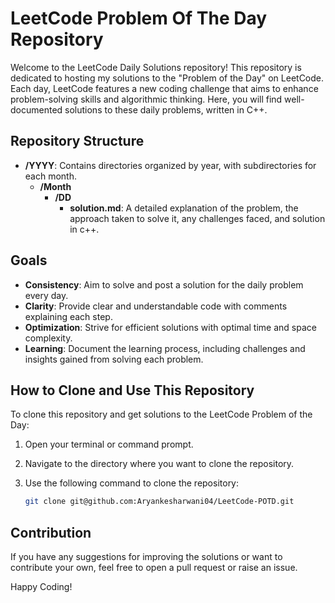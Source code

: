# LeetCode Problem Of The Day Repository

Welcome to the LeetCode Daily Solutions repository! This repository is dedicated to hosting my solutions to the "Problem of the Day" on LeetCode. Each day, LeetCode features a new coding challenge that aims to enhance problem-solving skills and algorithmic thinking. Here, you will find well-documented solutions to these daily problems, written in C++.

## Repository Structure

- **/YYYY**: Contains directories organized by year, with subdirectories for each month.
    - **/Month**
      - **/DD**
        - **solution.md**: A detailed explanation of the problem, the approach taken to solve it, any challenges faced, and solution in c++.
        
## Goals

- **Consistency**: Aim to solve and post a solution for the daily problem every day.
- **Clarity**: Provide clear and understandable code with comments explaining each step.
- **Optimization**: Strive for efficient solutions with optimal time and space complexity.
- **Learning**: Document the learning process, including challenges and insights gained from solving each problem.

## How to Clone and Use This Repository

To clone this repository and get solutions to the LeetCode Problem of the Day:

1. Open your terminal or command prompt.

2. Navigate to the directory where you want to clone the repository.

3. Use the following command to clone the repository:

   ```bash
   git clone git@github.com:Aryankesharwani04/LeetCode-POTD.git
   
## Contribution

If you have any suggestions for improving the solutions or want to contribute your own, feel free to open a pull request or raise an issue.

Happy Coding!
